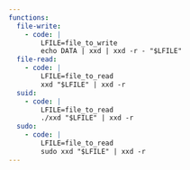 ```yaml
---
functions:
  file-write:
    - code: |
        LFILE=file_to_write
        echo DATA | xxd | xxd -r - "$LFILE"
  file-read:
    - code: |
        LFILE=file_to_read
        xxd "$LFILE" | xxd -r
  suid:
    - code: |
        LFILE=file_to_read
        ./xxd "$LFILE" | xxd -r
  sudo:
    - code: |
        LFILE=file_to_read
        sudo xxd "$LFILE" | xxd -r
---
```

